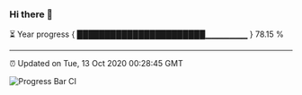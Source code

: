 ### Hi there 👋

⏳ Year progress { ███████████████████████▁▁▁▁▁▁▁ } 78.15 %

---

⏰ Updated on Tue, 13 Oct 2020 00:28:45 GMT

![Progress Bar CI](https://github.com/liununu/liununu/workflows/Progress%20Bar%20CI/badge.svg)
